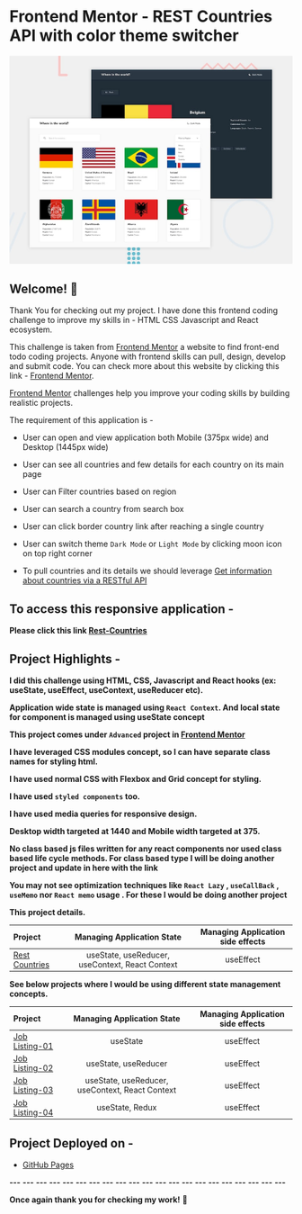 # Frontend Mentor - REST Countries API with color theme switcher

![Design preview for the REST Countries API with color theme switcher coding challenge](./design/desktop-preview.jpg)

## Welcome! 👋


Thank You for checking out my project. I have done this frontend coding challenge to improve my skills in - HTML CSS Javascript and React ecosystem.

This challenge is taken from [Frontend Mentor](https://www.frontendmentor.io/challenges/rest-countries-api-with-color-theme-switcher-5cacc469fec04111f7b848ca) a  website
to find front-end todo coding projects. Anyone with frontend skills can pull, design, develop and submit code. You can check more about this website by clicking this link - [Frontend Mentor](https://www.frontendmentor.io/challenges/).

[Frontend Mentor](https://www.frontendmentor.io) challenges help you improve your coding skills by building realistic projects.

The requirement of this application is -

- User can open and view application both Mobile (375px wide) and Desktop (1445px wide)

- User can see all countries and few details for each country on its main page

- User can Filter countries based on region

- User can search a country from search box

- User can click border country link after reaching a single country

- User can switch theme `Dark Mode` or `Light Mode` by clicking moon icon on top right corner

- To pull countries and its details we should leverage [Get information about countries via a RESTful API](https://restcountries.com/)


## To access this responsive application -

**Please click this link [Rest-Countries](https://koduri-bit.github.io/countries/)**

## Project Highlights - 

**I did this challenge using HTML, CSS, Javascript and React hooks (ex: useState, useEffect, useContext, useReducer etc).** 

**Application wide state is managed using `React Context`. And local state for component is managed using useState concept**

**This project comes under `Advanced` project in [Frontend Mentor](https://www.frontendmentor.io/challenges)**

**I have leveraged CSS modules concept, so I can have separate class names for styling html.**

**I have used normal CSS with Flexbox and Grid concept for styling.**

**I have used `styled components` too.**

**I have used media queries for responsive design.**

**Desktop width targeted at 1440 and Mobile width targeted at 375.**

**No class based js files written for any react components nor used class based life cycle methods. For class based type I will be doing another project and update in here with the link**

**You may not see optimization techniques like `React Lazy` , `useCallBack` , `useMemo` nor `React memo` usage . For these I would be doing another project**

**This project details.**

  | Project                           |  Managing Application State | Managing Application side effects  |
  | :---                            |   :---:                       |   :---:                             |
  | [Rest Countries](https://koduri-bit.github.io/countries/)                  | useState, useReducer, useContext, React Context |  useEffect           |
  

**See below projects where I would be using different state management concepts.**

  | Project                           |  Managing Application State | Managing Application side effects  |
  | :---                            |   :---:                       |   :---:                             |
  | [Job Listing-01](https://koduri-bit.github.io/job-listings-01/)    |   useState                    |   useEffect                            |
  | [Job Listing-02](https://koduri-bit.github.io/job-listings-02/)    | useState, useReducer          |   useEffect                            |
  | [Job Listing-03](https://koduri-bit.github.io/job-listings-03/)                  | useState, useReducer, useContext, React Context |  useEffect           |
  | [Job Listing-04](https://koduri-bit.github.io/job-listings-04/)             | useState, Redux               |  useEffect                             |
   

## Project Deployed on - 

- [GitHub Pages](https://pages.github.com/)


**---**
**---**
**---**
**---**
**---**
**---**
**---**
**---**
**---**
**---**
**---**
**---**
**---**
**---**
**---**
**---**
**---**
**---**
**---**
**---**
**---**

**Once again thank you for checking my work!** 🚀
